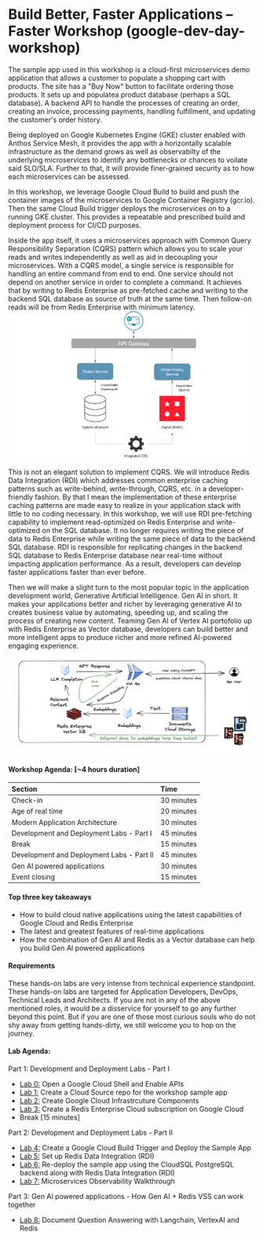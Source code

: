 # Build Better, Faster Applications – Faster Workshop (google-dev-day-workshop)

The sample app used in this workshop is a cloud-first microservices demo application that allows a customer to populate a shopping cart with products. The site has a "Buy Now" button to facilitate ordering those products. It sets up and populatea product database (perhaps a SQL database). A backend API to handle the processes of creating an order, creating an invoice, processing payments, handling fulfillment, and updating the customer's order history.

Being deployed on Google Kubernetes Engine (GKE) cluster enabled with Anthos Service Mesh, it provides the app with a horizontally scalable infrastructure as the demand grows as well as observabilty of the underlying microservices to identify any bottlenecks or chances to voilate said SLO/SLA. Further to that, it will provide finer-grained security as to how each microservices can be assessed.

In this workshop, we leverage Google Cloud Build to build and push the container images of the microservices to Google Container Registry (gcr.io). Then the same Cloud Build trigger deploys the microservices on to a running GKE cluster. This provides a repeatable and prescribed build and deployment process for CI/CD purposes.
    
Inside the app itself, it uses a microservices approach with Common Query Responsibility Separation (CQRS) pattern which allows you to scale your reads and writes independently as well as aid in decoupling your microservices. With a CQRS model, a single service is responsible for handling an entire command from end to end. One service should not depend on another service in order to complete a command. It achieves that by writing to Redis Enterprise as pre-fetched cache and writing to the backend SQL database as source of truth at the same time. Then follow-on reads will be from Redis Enterprise with minimum latency.
![CQRS](./img/Redis_CQRS.png)
    
This is not an elegant solution to implement CQRS. We will introduce Redis Data Integration (RDI) which addresses common enterprise caching patterns such as write-behind, write-through, CQRS, etc. in a developer-friendly fashion. By that I mean the implementation of these enterprise caching patterns are made easy to realize in your application stack with little to no coding necessary. In this workshop, we will use RDI pre-fetching capability to implement read-optimized on Redis Enterprise and write-optimized on the SQL database. It no longer requires writing the piece of data to Redis Enterprise while writing the same piece of data to the backend SQL database. RDI is responsible for replicating changes in the backend SQL database to Redis Enterprise database near real-time without impacting application performance. As a result, developers can develop faster applications faster than ever before.
    
Then we will make a slight turn to the most popular topic in the application development world, Generative Artificial Intelligence. Gen AI in short. It makes your applications better and richer by leveraging generative AI to creates business value by automating, speeding up, and scaling the process of creating new content. Teaming Gen AI of Vertex AI portofolio up with Redis Enterprise as Vector database, developers can build better and more intelligent apps to produce richer and more refined AI-powered engaging experience.
![Redis Vector for Gen AI](./img/RedisVertexAI-QnA-Architecture.png)    
    
     
#### Workshop Agenda: [~4 hours duration]
<!-- BEGIN_AGENDA -->
| Section    | Time    |
|:-----------|:--------|
| Check-in | 30 minutes |
| Age of real time | 20 minutes |
| Modern Application Architecture | 30 minutes |
| Development and Deployment Labs - Part I | 45 minutes |
| Break | 15 minutes |
| Development and Deployment Labs - Part II | 45 minutes |
| Gen AI powered applications | 30 minutes |
| Event closing | 15 minutes |
<!-- END_AGENDA -->
       
     
#### Top three key takeaways
* How to build cloud native applications using the latest capabilities of Google Cloud and Redis Enterprise
* The latest and greatest features of real-time applications
* How the combination of Gen AI and Redis as a Vector database can help you build Gen AI powered applications


#### Requirements
These hands-on labs are very intense from technical experience standpoint. These hands-on labs are targeted for Application Developers, DevOps, Technical Leads and Architects. If you are not in any of the above mentioned roles, it would be a disservice for yourself to go any further beyond this point. But if you are one of those most curious souls who do not shy away from getting hands-dirty, we still welcome you to hop on the journey.

     
#### Lab Agenda:
Part 1: Development and Deployment Labs - Part I
* [Lab 0:](./lab0/) Open a Google Cloud Shell and Enable APIs
* [Lab 1:](./lab1/) Create a Cloud Source repo for the workshop sample app
* [Lab 2:](./lab2/) Create Google Cloud Infrastrcuture Components
* [Lab 3:](./lab3/) Create a Redis Enterprise Cloud subscription on Google Cloud
* Break [15 minutes]
    
Part 2: Development and Deployment Labs - Part II
* [Lab 4:](./lab4/) Create a Google Cloud Build Trigger and Deploy the Sample App
* [Lab 5:](./lab5/) Set up Redis Data Integration (RDI)
* [Lab 6:](./lab6/) Re-deploy the sample app using the CloudSQL PostgreSQL backend along with Redis Data Integration (RDI)
* [Lab 7:](./lab7/) Microservices Observability Walkthrough
    
Part 3: Gen AI powered applications - How Gen AI + Redis VSS can work together
* [Lab 8:](./lab8/VertexAI_LangChain_Redis.ipynb) Document Question Answering with Langchain, VertexAI and Redis
      

     
